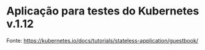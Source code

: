 # Aplicação para testes do Kubernetes v.1.12

Fonte: https://kubernetes.io/docs/tutorials/stateless-application/guestbook/